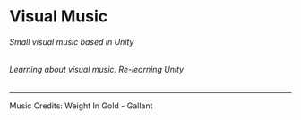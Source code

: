 # Visual Music
###### Small visual music based in Unity
###### Learning about visual music. Re-learning Unity

---

Music Credits: Weight In Gold - Gallant